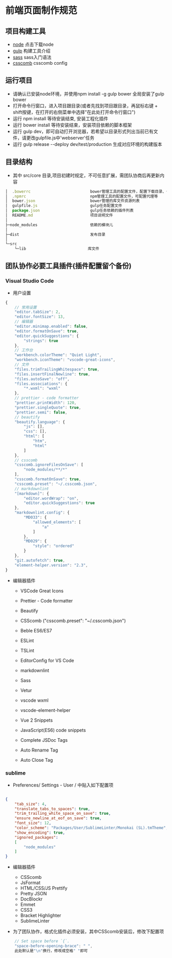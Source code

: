 # 前端页面制作规范

## 项目构建工具

- [node](https://nodejs.org/en/) 点击下载node
- [gulp](https://github.com/gulpjs/gulp) 构建工具介绍
- [sass](http://www.w3cplus.com/sassguide/syntax.html) sass入门语法
- [csscomb](https://github.com/csscomb/csscomb.js/blob/dev/config/csscomb.json) csscomb config

## 运行项目

- 请确认已安装node环境，并使用npm install -g gulp bower 全局安装了gulp bower
- 打开命令行窗口，进入项目跟目录(或者先找到项目跟目录，再鼠标右键 + shift按键，在打开的右侧菜单中选择"在此处打开命令行窗口")
- 运行 npm install 等待安装结束, 安装工程化插件
- 运行 bower install 等待安装结束，安装项目依赖的脚本框架
- 运行 gulp dev，即可自动打开浏览器，若希望以目录形式列出当前已有文件，请更改gulpfile.js中'webserver'任务
- 运行 gulp release --deploy dev/test/production 生成对应环境的构建版本

## 目录结构

- 其中 src/core 目录,项目初建时规定，不可任意扩展，需团队协商后再更新内容

``` js
│  .bowerrc                          bower管理工具的配置文件，配置下载目录、代理等
│  .npmrc                            npm管理工具的配置文件，可配置代理等
│  bower.json                        bower管理的库文件资源列表
│  gulpfile.js                       gulp任务配置文件
│  package.json                      gulp任务依赖的插件列表
│  README.md                         项目说明文件
│
├─node_modules                       依赖的模块儿
│
├─dist                               发布目录
│
└─src
    └─lib                           库文件
```

## 团队协作必要工具插件(插件配置留个备份)

### Visual Studio Code

- 用户设置

```js
{
    // 常用设置
    "editor.tabSize": 2,
    "editor.fontSize": 13,
    // 编辑器
    "editor.minimap.enabled": false,
    "editor.formatOnSave": true,
    "editor.quickSuggestions": {
        "strings": true
    },
    // 工作台
    "workbench.colorTheme": "Quiet Light",
    "workbench.iconTheme": "vscode-great-icons",
    // 文件
    "files.trimTrailingWhitespace": true,
    "files.insertFinalNewline": true,
    "files.autoSave": "off",
    "files.associations": {
        "*.wxml": "wxml"
    },
    // prettier - code formatter
    "prettier.printWidth": 120,
    "prettier.singleQuote": true,
    "prettier.semi": false,
    // beautify
    "beautify.language": {
        "js": [],
        "css": [],
        "html": [
            "htm",
            "html"
        ]
    },
    // csscomb
    "csscomb.ignoreFilesOnSave": [
        "node_modules/**/*"
    ],
    "csscomb.formatOnSave": true,
    "csscomb.preset": "~/.csscomb.json",
    // markdownlint
    "[markdown]": {
        "editor.wordWrap": "on",
        "editor.quickSuggestions": true
    },
    "markdownlint.config": {
        "MD033": {
            "allowed_elements": [
                "a"
            ]
        },
        "MD029": {
            "style": "ordered"
        }
    },
    "git.autofetch": true,
    "element-helper.version": "2.3",
}
```

- 编辑器插件
  - VSCode Great Icons
  
  - Prettier - Code formatter
  - Beautify
  - CSScomb ("csscomb.preset": "~/.csscomb.json")
  
  - Beble ES6/ES7
  - ESLint
  - TSLint
  - EditorConfig for VS Code
  - markdownlint
  
  - Sass
  - Vetur
  - vscode wxml
  - vscode-element-helper
  
  - Vue 2 Snippets
  - JavaScript(ES6) code snippets
  
  - Complete JSDoc Tags
  - Auto Rename Tag
  - Auto Close Tag

### sublime

- Preferences/ Settings - User / 中贴入如下配置项

```json

{
    "tab_size": 4,
    "translate_tabs_to_spaces": true,
    "trim_trailing_white_space_on_save": true,
    "ensure_newline_at_eof_on_save": true,
    "font_size": 12,
    "color_scheme": "Packages/User/SublimeLinter/Monokai (SL).tmTheme",
    "show_encoding": true,
    "ignored_packages":
    [
        "node_modules"
    ]
}

```

- 编辑器插件
  - CSScomb
  - JsFormat
  - HTML/CSS/JS Prettify
  - Pretty JSON
  - DocBlockr
  - Emmet
  - CSS3
  - Bracket Highlighter
  - SublimeLinter

- 为了团队协作，格式化插件必须安装，其中CSScomb安装后，修改下配置项

```js
    // Set space before `{`.
    "space-before-opening-brace": " ",
    此处默认是"\n"换行，修改成空格" "即可
```
